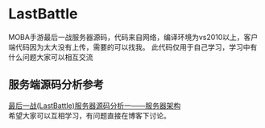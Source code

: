 # LastBattle
MOBA手游最后一战服务器源码，代码来自网络，编译环境为vs2010以上，客户端代码因为太大没有上传，需要的可以找我。
此代码仅用于自己学习，学习中有什么问题大家可以相互交流  


## 服务端源码分析参考  
[最后一战(LastBattle)服务器源码分析一——服务器架构](https://blog.csdn.net/sky1work2/article/details/95639311)  
希望大家可以互相学习，有问题直接在博客下讨论。
